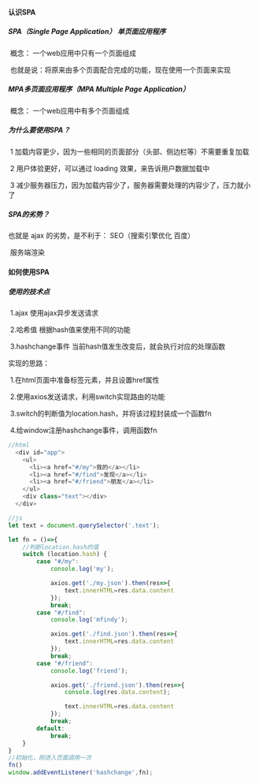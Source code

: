 

#### 认识SPA

##### SPA（Single Page Application） 单页面应用程序

​          概念： 一个web应用中只有一个页面组成

​          也就是说：将原来由多个页面配合完成的功能，现在使用一个页面来实现

##### MPA多页面应用程序（MPA Multiple Page Application）

​          概念： 一个web应用中有多个页面组成

##### 为什么要使用SPA？

​          1 加载内容更少，因为一些相同的页面部分（头部、侧边栏等）不需要重复加载

​          2 用户体验更好，可以通过 loading 效果，来告诉用户数据加载中

​          3 减少服务器压力，因为加载内容少了，服务器需要处理的内容少了，压力就小了

##### SPA的劣势？

 也就是 ajax 的劣势，是不利于： SEO（搜索引擎优化 百度）

​          服务端渲染

#### 如何使用SPA

##### 使用的技术点

​	1.ajax 使用ajax异步发送请求

​	2.哈希值 根据hash值来使用不同的功能

​	3.hashchange事件 当前hash值发生改变后，就会执行对应的处理函数

实现的思路：

​	1.在html页面中准备标签元素，并且设置href属性

​	2.使用axios发送请求，利用switch实现路由的功能

​	3.switch的判断值为location.hash，并将该过程封装成一个函数fn

​	4.给window注册hashchange事件，调用函数fn

```js
//html
  <div id="app">
    <ul>
      <li><a href="#/my">我的</a></li>
      <li><a href="#/find">发现</a></li>
      <li><a href="#/friend">朋友</a></li>
    </ul>
    <div class="text"></div>
  </div>

//js
let text = document.querySelector('.text');

let fn = ()=>{
    //判断location.hash的值
    switch (location.hash) {
        case "#/my":
            console.log('my');

            axios.get('./my.json').then(res=>{
                text.innerHTML=res.data.content
            });
            break;
        case "#/find":
            console.log('mfindy');

            axios.get('./find.json').then(res=>{
                text.innerHTML=res.data.content
            });
            break;
        case "#/friend":
            console.log('friend');

            axios.get('./friend.json').then(res=>{
                console.log(res.data.content);

                text.innerHTML=res.data.content
            });
            break;
        default:
            break;
    }
}
//初始化，刚进入页面调用一次
fn()
window.addEventListener('hashchange',fn);
```





